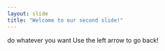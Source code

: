 ```yaml
---
layout: slide
title: "Welcome to our second slide!"
---
```

do whatever you want
Use the left arrow to go back!
